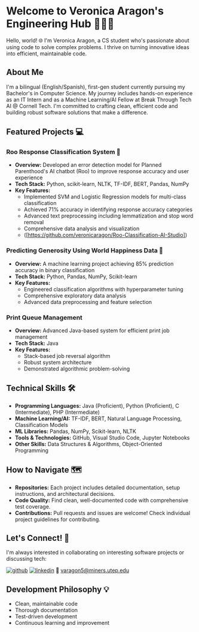 # Welcome to Veronica Aragon's Engineering Hub 👩‍💻🚀

Hello, world! 🌐 I'm Veronica Aragon, a CS student who's passionate about using code to solve complex problems. I thrive on turning innovative ideas into efficient, maintainable code.

## About Me
I'm a bilingual (English/Spanish), first-gen student currently pursuing my Bachelor's in Computer Science. My journey includes hands-on experience as an IT Intern and as a Machine Learning/AI Fellow at Break Through Tech AI @ Cornell Tech. I'm committed to crafting clean, efficient code and building robust software solutions that make a difference.

## Featured Projects 💻

### Roo Response Classification System 🏥
- **Overview:** Developed an error detection model for Planned Parenthood's AI chatbot (Roo) to improve response accuracy and user experience
- **Tech Stack:** Python, scikit-learn, NLTK, TF-IDF, BERT, Pandas, NumPy
- **Key Features:** 
  - Implemented SVM and Logistic Regression models for multi-class classification
  - Achieved 71% accuracy in identifying response accuracy categories
  - Advanced text preprocessing including lemmatization and stop word removal
  - Comprehensive data analysis and visualization
  - ([https://github.com/veronicaragon/Roo-Classification-AI-Studio])

### Predicting Generosity Using World Happiness Data 🌟
- **Overview:** A machine learning project achieving 85% prediction accuracy in binary classification
- **Tech Stack:** Python, Pandas, NumPy, Scikit-learn
- **Key Features:** 
  - Engineered classification algorithms with hyperparameter tuning
  - Comprehensive exploratory data analysis
  - Advanced data preprocessing and feature selection

### Print Queue Management
- **Overview:** Advanced Java-based system for efficient print job management
- **Tech Stack:** Java
- **Key Features:**
  - Stack-based job reversal algorithm
  - Robust system architecture
  - Demonstrated algorithmic problem-solving

## Technical Skills 🛠️
- **Programming Languages:** Java (Proficient), Python (Proficient), C (Intermediate), PHP (Intermediate)
- **Machine Learning/AI:** TF-IDF, BERT, Natural Language Processing, Classification Models
- **ML Libraries:** Pandas, NumPy, Scikit-learn, NLTK
- **Tools & Technologies:** GitHub, Visual Studio Code, Jupyter Notebooks
- **Other Skills:** Data Structures & Algorithms, Object-Oriented Programming

## How to Navigate 🗺️
- **Repositories:** Each project includes detailed documentation, setup instructions, and architectural decisions.
- **Code Quality:** Find clean, well-documented code with comprehensive test coverage.
- **Contributions:** Pull requests and issues are welcome! Check individual project guidelines for contributing.

## Let's Connect! 🤝
I'm always interested in collaborating on interesting software projects or discussing tech:

[![github](https://img.shields.io/badge/GitHub-000000?style=for-the-badge&logo=GitHub&logoColor=white)](https://github.com/veronicaaragon)
[![linkedin](https://img.shields.io/badge/LinkedIn-000000?style=for-the-badge&logo=LinkedIn&logoColor=blue)](https://www.linkedin.com/in/veronicaragon/)
📧 varagon5@miners.utep.edu

## Development Philosophy 💡
- Clean, maintainable code
- Thorough documentation
- Test-driven development
- Continuous learning and improvement

